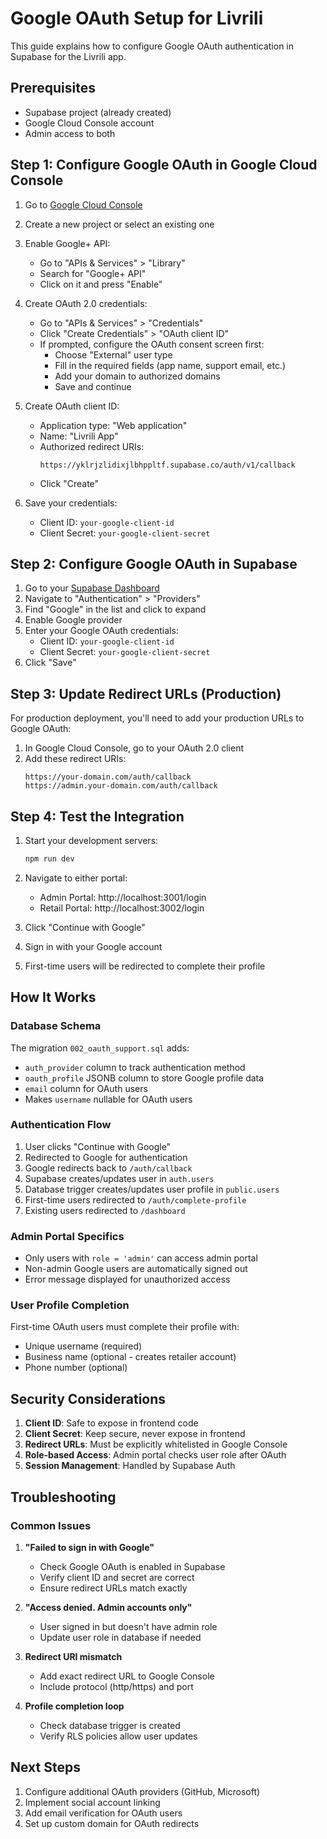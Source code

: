 # Google OAuth Setup for Livrili

This guide explains how to configure Google OAuth authentication in Supabase for the Livrili app.

## Prerequisites

- Supabase project (already created)
- Google Cloud Console account
- Admin access to both

## Step 1: Configure Google OAuth in Google Cloud Console

1. Go to [Google Cloud Console](https://console.cloud.google.com/)
2. Create a new project or select an existing one
3. Enable Google+ API:
   - Go to "APIs & Services" > "Library"
   - Search for "Google+ API"
   - Click on it and press "Enable"

4. Create OAuth 2.0 credentials:
   - Go to "APIs & Services" > "Credentials"
   - Click "Create Credentials" > "OAuth client ID"
   - If prompted, configure the OAuth consent screen first:
     - Choose "External" user type
     - Fill in the required fields (app name, support email, etc.)
     - Add your domain to authorized domains
     - Save and continue

5. Create OAuth client ID:
   - Application type: "Web application"
   - Name: "Livrili App"
   - Authorized redirect URIs:
     ```
     https://yklrjzlidixjlbhppltf.supabase.co/auth/v1/callback
     ```
   - Click "Create"

6. Save your credentials:
   - Client ID: `your-google-client-id`
   - Client Secret: `your-google-client-secret`

## Step 2: Configure Google OAuth in Supabase

1. Go to your [Supabase Dashboard](https://app.supabase.com/project/yklrjzlidixjlbhppltf)
2. Navigate to "Authentication" > "Providers"
3. Find "Google" in the list and click to expand
4. Enable Google provider
5. Enter your Google OAuth credentials:
   - Client ID: `your-google-client-id`
   - Client Secret: `your-google-client-secret`
6. Click "Save"

## Step 3: Update Redirect URLs (Production)

For production deployment, you'll need to add your production URLs to Google OAuth:

1. In Google Cloud Console, go to your OAuth 2.0 client
2. Add these redirect URIs:
   ```
   https://your-domain.com/auth/callback
   https://admin.your-domain.com/auth/callback
   ```

## Step 4: Test the Integration

1. Start your development servers:
   ```bash
   npm run dev
   ```

2. Navigate to either portal:
   - Admin Portal: http://localhost:3001/login
   - Retail Portal: http://localhost:3002/login

3. Click "Continue with Google"
4. Sign in with your Google account
5. First-time users will be redirected to complete their profile

## How It Works

### Database Schema

The migration `002_oauth_support.sql` adds:
- `auth_provider` column to track authentication method
- `oauth_profile` JSONB column to store Google profile data
- `email` column for OAuth users
- Makes `username` nullable for OAuth users

### Authentication Flow

1. User clicks "Continue with Google"
2. Redirected to Google for authentication
3. Google redirects back to `/auth/callback`
4. Supabase creates/updates user in `auth.users`
5. Database trigger creates/updates user profile in `public.users`
6. First-time users redirected to `/auth/complete-profile`
7. Existing users redirected to `/dashboard`

### Admin Portal Specifics

- Only users with `role = 'admin'` can access admin portal
- Non-admin Google users are automatically signed out
- Error message displayed for unauthorized access

### User Profile Completion

First-time OAuth users must complete their profile with:
- Unique username (required)
- Business name (optional - creates retailer account)
- Phone number (optional)

## Security Considerations

1. **Client ID**: Safe to expose in frontend code
2. **Client Secret**: Keep secure, never expose in frontend
3. **Redirect URLs**: Must be explicitly whitelisted in Google Console
4. **Role-based Access**: Admin portal checks user role after OAuth
5. **Session Management**: Handled by Supabase Auth

## Troubleshooting

### Common Issues

1. **"Failed to sign in with Google"**
   - Check Google OAuth is enabled in Supabase
   - Verify client ID and secret are correct
   - Ensure redirect URLs match exactly

2. **"Access denied. Admin accounts only"**
   - User signed in but doesn't have admin role
   - Update user role in database if needed

3. **Redirect URI mismatch**
   - Add exact redirect URL to Google Console
   - Include protocol (http/https) and port

4. **Profile completion loop**
   - Check database trigger is created
   - Verify RLS policies allow user updates

## Next Steps

1. Configure additional OAuth providers (GitHub, Microsoft)
2. Implement social account linking
3. Add email verification for OAuth users
4. Set up custom domain for OAuth redirects